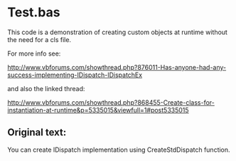 # Test.bas

This code is a demonstration of creating custom objects at runtime without the need for a cls file.

For more info see:

http://www.vbforums.com/showthread.php?876011-Has-anyone-had-any-success-implementing-IDispatch-IDispatchEx

and also the linked thread:

http://www.vbforums.com/showthread.php?868455-Create-class-for-instantiation-at-runtime&p=5335015&viewfull=1#post5335015

## Original text:

You can create IDispatch implementation using CreateStdDispatch function.